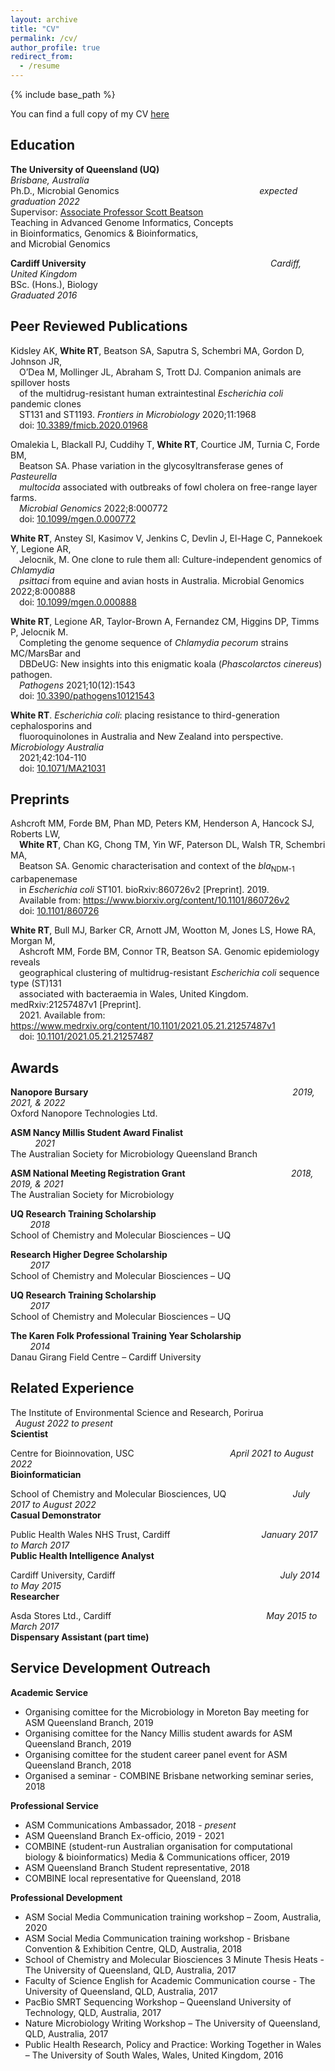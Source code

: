 ```yaml
---
layout: archive
title: "CV"
permalink: /cv/
author_profile: true
redirect_from:
  - /resume
---
```


{% include base_path %}

You can find a full copy of my CV [here]()

## Education

__The University of Queensland (UQ)__ &nbsp; &nbsp; &nbsp; &nbsp; &nbsp; &nbsp; &nbsp; &nbsp; &nbsp; &nbsp; &nbsp; &nbsp; &nbsp; &nbsp; &nbsp; &nbsp; &nbsp; &nbsp; &nbsp;   &nbsp; &nbsp; &nbsp; &nbsp; &nbsp; &nbsp; &nbsp; _Brisbane, Australia_<br/>
Ph.D., Microbial Genomics &nbsp; &nbsp; &nbsp; &nbsp; &nbsp; &nbsp; &nbsp; &nbsp; &nbsp; &nbsp; &nbsp; &nbsp; &nbsp; &nbsp; &nbsp; &nbsp; &nbsp; &nbsp; &nbsp;   &nbsp; &nbsp; &nbsp; &nbsp; &nbsp; &nbsp; &nbsp; &nbsp; &nbsp; _expected graduation 2022_<br/>
Supervisor: [Associate Professor Scott Beatson](https://scmb.uq.edu.au/profile/312/scott-beatson)<br/>
Teaching in Advanced Genome Informatics, Concepts<br/>
in Bioinformatics, Genomics & Bioinformatics,<br/>
and Microbial Genomics

__Cardiff University__ &nbsp; &nbsp; &nbsp; &nbsp; &nbsp; &nbsp; &nbsp; &nbsp; &nbsp; &nbsp; &nbsp; &nbsp; &nbsp; &nbsp; &nbsp; &nbsp; &nbsp; &nbsp; &nbsp;   &nbsp; &nbsp; &nbsp; &nbsp; &nbsp; &nbsp; &nbsp; &nbsp; &nbsp; &nbsp; &nbsp; &nbsp; &nbsp; &nbsp; &nbsp; &nbsp; &nbsp; &nbsp;  _Cardiff, United Kingdom_<br/>
BSc. (Hons.), Biology &nbsp; &nbsp; &nbsp; &nbsp; &nbsp; &nbsp; &nbsp; &nbsp; &nbsp; &nbsp; &nbsp; &nbsp; &nbsp; &nbsp; &nbsp; &nbsp; &nbsp; &nbsp; &nbsp;   &nbsp; &nbsp; &nbsp; &nbsp; &nbsp; &nbsp; &nbsp; &nbsp; &nbsp; &nbsp; &nbsp; &nbsp; &nbsp; &nbsp; &nbsp; &nbsp; &nbsp; &nbsp; &nbsp; &nbsp; &nbsp; &nbsp; _Graduated 2016_

## Peer Reviewed Publications

Kidsley AK, **White RT**, Beatson SA, Saputra S, Schembri MA, Gordon D, Johnson JR,<br/> 
&emsp;O’Dea M, Mollinger JL, Abraham S, Trott DJ. Companion animals are spillover hosts<br/>
&emsp;of the multidrug-resistant human extraintestinal *Escherichia coli* pandemic clones<br/>
&emsp;ST131 and ST1193. *Frontiers in Microbiology* 2020;11:1968<br/>
&emsp;doi: [10.3389/fmicb.2020.01968](https://doi.org/10.3389/fmicb.2020.01968) 

Omalekia L, Blackall PJ, Cuddihy T, **White RT**, Courtice JM, Turnia C, Forde BM,<br/>
&emsp;Beatson SA. Phase variation in the glycosyltransferase genes of *Pasteurella*<br/>
&emsp;*multocida* associated with outbreaks of fowl cholera on free-range layer farms.<br/>
&emsp;*Microbial Genomics* 2022;8:000772<br/>
&emsp;doi: [10.1099/mgen.0.000772](https://doi.org/10.1099/mgen.0.000772)

**White RT**, Anstey SI, Kasimov V, Jenkins C, Devlin J, El-Hage C, Pannekoek Y, Legione AR,<br/>
&emsp;Jelocnik, M. One clone to rule them all: Culture-independent genomics of *Chlamydia*<br/>
&emsp;*psittaci* from equine and avian hosts in Australia. Microbial Genomics 2022;8:000888<br/>
&emsp;doi: [10.1099/mgen.0.000888](https://doi.org/10.1099/mgen.0.000888)

**White RT**, Legione AR, Taylor-Brown A, Fernandez CM, Higgins DP, Timms P, Jelocnik M.<br/>
&emsp;Completing the genome sequence of *Chlamydia pecorum* strains MC/MarsBar and<br/>
&emsp;DBDeUG: New insights into this enigmatic koala (*Phascolarctos cinereus*) pathogen.<br/>
&emsp;*Pathogens* 2021;10(12):1543<br/>
&emsp;doi: [10.3390/pathogens10121543](https://doi.org/10.3390/pathogens10121543)

**White RT**. *Escherichia coli*: placing resistance to third-generation cephalosporins and<br/>
&emsp;fluoroquinolones in Australia and New Zealand into perspective. *Microbiology Australia*<br/>
&emsp;2021;42:104-110<br/>
&emsp;doi: [10.1071/MA21031](https://doi.org/10.1071/MA21031)

## Preprints

Ashcroft MM, Forde BM, Phan MD, Peters KM, Henderson A, Hancock SJ, Roberts LW,<br/>
&emsp;**White RT**, Chan KG, Chong TM, Yin WF, Paterson DL, Walsh TR, Schembri MA,<br/>
&emsp;Beatson SA. Genomic characterisation and context of the *bla*<sub>NDM-1</sub> carbapenemase<br/>
&emsp;in *Escherichia coli* ST101. bioRxiv:860726v2 [Preprint]. 2019.<br/>
&emsp;Available from: https://www.biorxiv.org/content/10.1101/860726v2<br/>
&emsp;doi: [10.1101/860726](https://doi.org/10.1101/860726) 

**White RT**, Bull MJ, Barker CR, Arnott JM, Wootton M, Jones LS, Howe RA, Morgan M,<br/>
&emsp;Ashcroft MM, Forde BM, Connor TR, Beatson SA. Genomic epidemiology reveals<br/>
&emsp;geographical clustering of multidrug-resistant *Escherichia coli* sequence type (ST)131<br/>
&emsp;associated with bacteraemia in Wales, United Kingdom. medRxiv:21257487v1 [Preprint].<br/>
&emsp;2021. Available from: https://www.medrxiv.org/content/10.1101/2021.05.21.21257487v1<br/>
&emsp;doi: [10.1101/2021.05.21.21257487](https://doi.org/10.1101/2021.05.21.21257487)

## Awards

__Nanopore Bursary__ &nbsp; &nbsp; &nbsp; &nbsp; &nbsp; &nbsp; &nbsp; &nbsp; &nbsp; &nbsp; &nbsp; &nbsp; &nbsp; &nbsp; &nbsp; &nbsp; &nbsp; &nbsp; &nbsp;   &nbsp; &nbsp; &nbsp; &nbsp; &nbsp; &nbsp; &nbsp; &nbsp; &nbsp; &nbsp; &nbsp; &nbsp; &nbsp; &nbsp; &nbsp; &nbsp; &nbsp; &nbsp; &nbsp; &nbsp; &nbsp; &nbsp; _2019, 2021, & 2022_<br/>
Oxford Nanopore Technologies Ltd.

__ASM Nancy Millis Student Award Finalist__ &nbsp; &nbsp; &nbsp; &nbsp; &nbsp; &nbsp; &nbsp; &nbsp; &nbsp; &nbsp; &nbsp; &nbsp; &nbsp; &nbsp; &nbsp; &nbsp; &nbsp; &nbsp; &nbsp; &nbsp; &nbsp; &nbsp; &nbsp; &nbsp; &nbsp; &nbsp; &nbsp; &nbsp; &nbsp; &nbsp; &nbsp; &nbsp; &nbsp; _2021_<br/>
The Australian Society for Microbiology Queensland Branch

__ASM National Meeting Registration Grant__ &nbsp; &nbsp; &nbsp; &nbsp; &nbsp; &nbsp; &nbsp; &nbsp; &nbsp; &nbsp; &nbsp; &nbsp; &nbsp; &nbsp; &nbsp; &nbsp; &nbsp; &nbsp;  &nbsp;  &nbsp; &nbsp; _2018, 2019, & 2021_<br/>
The Australian Society for Microbiology

__UQ Research Training Scholarship__ &nbsp; &nbsp; &nbsp; &nbsp; &nbsp; &nbsp; &nbsp; &nbsp; &nbsp; &nbsp; &nbsp; &nbsp; &nbsp; &nbsp; &nbsp; &nbsp; &nbsp; &nbsp; &nbsp;  &nbsp; &nbsp; &nbsp; &nbsp; &nbsp; &nbsp; &nbsp; &nbsp; &nbsp; &nbsp; &nbsp; &nbsp; &nbsp;  &nbsp; &nbsp; &nbsp; &nbsp; &nbsp; &nbsp; _2018_<br/>
School of Chemistry and Molecular Biosciences – UQ

__Research Higher Degree Scholarship__ &nbsp; &nbsp; &nbsp; &nbsp; &nbsp; &nbsp; &nbsp; &nbsp; &nbsp; &nbsp; &nbsp; &nbsp; &nbsp; &nbsp; &nbsp; &nbsp; &nbsp; &nbsp; &nbsp;   &nbsp; &nbsp; &nbsp; &nbsp; &nbsp; &nbsp; &nbsp; &nbsp; &nbsp; &nbsp; &nbsp; &nbsp; &nbsp;  &nbsp; &nbsp; &nbsp; &nbsp; _2017_<br/>
School of Chemistry and Molecular Biosciences – UQ

__UQ Research Training Scholarship__ &nbsp; &nbsp; &nbsp; &nbsp; &nbsp; &nbsp; &nbsp; &nbsp; &nbsp; &nbsp; &nbsp; &nbsp; &nbsp; &nbsp; &nbsp; &nbsp; &nbsp; &nbsp; &nbsp;   &nbsp; &nbsp; &nbsp; &nbsp; &nbsp; &nbsp; &nbsp; &nbsp; &nbsp; &nbsp; &nbsp; &nbsp; &nbsp;  &nbsp; &nbsp; &nbsp; &nbsp; &nbsp; &nbsp; _2017_<br/>
School of Chemistry and Molecular Biosciences – UQ

__The Karen Folk Professional Training Year Scholarship__ &nbsp; &nbsp; &nbsp; &nbsp; &nbsp; &nbsp; &nbsp; &nbsp; &nbsp; &nbsp; &nbsp; &nbsp; &nbsp; &nbsp; &nbsp; &nbsp; &nbsp; &nbsp; &nbsp; &nbsp; &nbsp; _2014_<br/>
Danau Girang Field Centre – Cardiff University

## Related Experience

The Institute of Environmental Science and Research, Porirua &nbsp; &nbsp; &nbsp; &nbsp; &nbsp; &nbsp; &nbsp; &nbsp; &nbsp; &nbsp; &nbsp; &nbsp; &nbsp; _August 2022 to present_<br/>
__Scientist__

Centre for Bioinnovation, USC  &nbsp; &nbsp; &nbsp; &nbsp; &nbsp; &nbsp; &nbsp; &nbsp; &nbsp; &nbsp; &nbsp; &nbsp; &nbsp; &nbsp; &nbsp; &nbsp; &nbsp; &nbsp;&nbsp;&nbsp; _April 2021 to August 2022_<br/>
__Bioinformatician__

School of Chemistry and Molecular Biosciences, UQ &nbsp; &nbsp; &nbsp; &nbsp; &nbsp; &nbsp; &nbsp; &nbsp; &nbsp; &nbsp; &nbsp; &nbsp; &nbsp; _July 2017 to August 2022_<br/>
__Casual Demonstrator__

Public Health Wales NHS Trust, Cardiff &nbsp; &nbsp; &nbsp; &nbsp; &nbsp; &nbsp; &nbsp; &nbsp; &nbsp; &nbsp; &nbsp; &nbsp; &nbsp; &nbsp; &nbsp; &nbsp; &nbsp; &nbsp; _January 2017 to March 2017_<br/>
__Public Health Intelligence Analyst__

Cardiff University, Cardiff &nbsp; &nbsp; &nbsp; &nbsp; &nbsp; &nbsp; &nbsp; &nbsp; &nbsp; &nbsp; &nbsp; &nbsp; &nbsp; &nbsp; &nbsp; &nbsp; &nbsp; &nbsp; &nbsp; &nbsp; &nbsp; &nbsp; &nbsp; &nbsp; &nbsp; &nbsp; &nbsp; &nbsp; &nbsp; &nbsp; &nbsp; &nbsp; &nbsp; _July 2014 to May 2015_<br/>
__Researcher__

Asda Stores Ltd., Cardiff &nbsp; &nbsp; &nbsp; &nbsp; &nbsp; &nbsp; &nbsp; &nbsp; &nbsp; &nbsp; &nbsp; &nbsp; &nbsp; &nbsp; &nbsp; &nbsp; &nbsp; &nbsp; &nbsp; &nbsp; &nbsp; &nbsp; &nbsp; &nbsp; &nbsp; &nbsp; &nbsp; &nbsp; &nbsp; &nbsp; &nbsp; _May 2015 to March 2017_<br/>
__Dispensary Assistant (part time)__
  
## Service Development Outreach

__Academic Service__
  * Organising comittee for the Microbiology in Moreton Bay meeting for ASM Queensland Branch, 2019
  * Organising comittee for the Nancy Millis student awards for ASM Queensland Branch, 2019
  * Organising comittee for the student career panel event for ASM Queensland Branch, 2018
  * Organised a seminar - COMBINE Brisbane networking seminar series, 2018
 
 
__Professional Service__
  * ASM Communications Ambassador, 2018 - *present*
  * ASM Queensland Branch Ex-officio, 2019 - 2021
  * COMBINE (student-run Australian organisation for computational biology & bioinformatics) Media & Communications officer, 2019
  * ASM Queensland Branch Student representative, 2018
  * COMBINE local representative for Queensland, 2018

__Professional Development__
  * ASM Social Media Communication training workshop – Zoom, Australia, 2020
  * ASM Social Media Communication training workshop - Brisbane Convention & Exhibition Centre, QLD, Australia, 2018
  * School of Chemistry and Molecular Biosciences 3 Minute Thesis Heats - The University of Queensland, QLD, Australia, 2017
  * Faculty of Science English for Academic Communication course - The University of Queensland, QLD, Australia, 2017
  * PacBio SMRT Sequencing Workshop – Queensland University of Technology, QLD, Australia, 2017
  * Nature Microbiology Writing Workshop – The University of Queensland, QLD, Australia, 2017
  * Public Health Research, Policy and Practice: Working Together in Wales – The University of South Wales, Wales, United Kingdom, 2016
